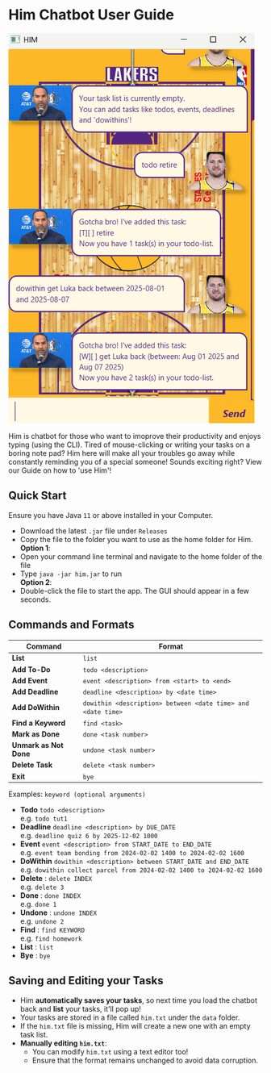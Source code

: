# Him Chatbot User Guide
![Screenshot of Him GUI](./Ui.png)

Him is chatbot for those who want to imoprove their productivity and enjoys typing (using the CLI). Tired of mouse-clicking or writing your tasks on a boring note pad? Him here will make all your troubles go away while constantly reminding you of a special someone! Sounds exciting right? View our Guide on how to 'use Him'!

## Quick Start
Ensure you have Java `11` or above installed in your Computer.
- Download the latest `.jar` file under `Releases`
- Copy the file to the folder you want to use as the home folder for Him.
  <br>**Option 1**:
- Open your command line terminal and navigate to the home folder of the file
- Type ```java -jar him.jar``` to run
  <br>**Option 2**:
- Double-click the file to start the app. The GUI should appear in a few seconds.

## Commands and Formats

| **Command**  | **Format** |
|-------------|-----------------------------------------|
| **List** | `list` |
| **Add To-Do** | `todo <description>` |
| **Add Event** | `event <description> from <start> to <end>` |
| **Add Deadline** | `deadline <description> by <date time>` |
| **Add DoWithin** | `dowithin <description> between <date time> and <date time>` |
| **Find a Keyword** | `find <task>` |
| **Mark as Done** | `done <task number>` |
| **Unmark as Not Done** | `undone <task number>` |
| **Delete Task** | `delete <task number>` |
| **Exit** | `bye` |

Examples: `keyword (optional arguments)`
* **Todo** `todo <description>`<br> e.g. `todo tut1`
* **Deadline** `deadline <description> by DUE_DATE` <br>
  e.g. `deadline quiz 6 by 2025-12-02 1000`
* **Event** `event <description> from START_DATE to END_DATE` <br>
  e.g. `event team bonding from 2024-02-02 1400 to 2024-02-02 1600`
* **DoWithin** `dowithin <description> between START_DATE and END_DATE` <br>
  e.g. `dowithin collect parcel from 2024-02-02 1400 to 2024-02-02 1600`
* **Delete** : `delete INDEX` <br> e.g. `delete 3`
* **Done** : `done INDEX` <br> e.g. `done 1`
* **Undone** : `undone INDEX` <br>
  e.g. `undone 2`
* **Find** : `find KEYWORD` <br>
  e.g. `find homework`
* **List** : `list`
* **Bye** : `bye`

## Saving and Editing your Tasks
- Him **automatically saves your tasks**, so next time you load the chatbot back and **list** your tasks, it'll pop up!
- Your tasks are stored in a file called `him.txt` under the `data` folder.
- If the `him.txt` file is missing, Him will create a new one with an empty task list.
- **Manually editing `him.txt`**:
  - You can modify `him.txt` using a text editor too!
  - Ensure that the format remains unchanged to avoid data corruption.
